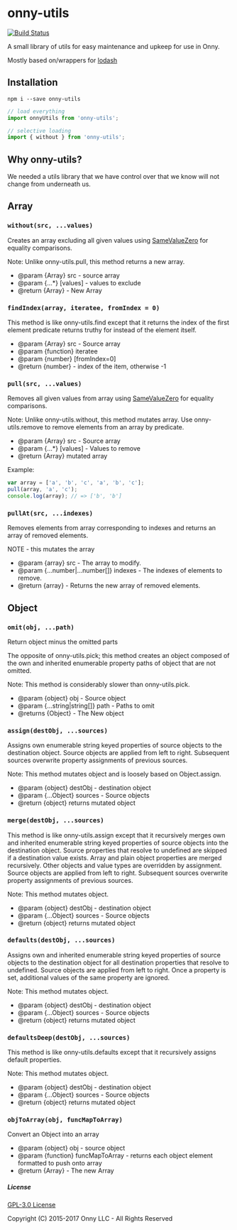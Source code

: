 # onny-utils 
[![Build Status](https://travis-ci.org/onnyio/onny-utils.svg?branch=master)](https://travis-ci.org/onnyio/onny-utils)


A small library of utils for easy maintenance and upkeep for use in Onny.

Mostly based on/wrappers for [lodash](https://github.com/lodash/lodash)

## Installation
`npm i --save onny-utils`

````javascript
// load everything
import onnyUtils from 'onny-utils';

// selective loading
import { without } from 'onny-utils';
````

## Why onny-utils?
We needed a utils library that we have control over that we know will not change from underneath us.

## Array

### `without(src, ...values)`

Creates an array excluding all given values using [SameValueZero](http://ecma-international.org/ecma-262/7.0/#sec-samevaluezero) for equality comparisons.

Note: Unlike onny-utils.pull, this method returns a new array.

* @param {Array} src - source array
* @param {...*} [values] - values to exclude
* @return {Array} - New Array


### `findIndex(array, iteratee, fromIndex = 0)`


This method is like onny-utils.find except that it returns the index of the first element predicate returns truthy for instead of the element itself.
 
* @param {Array} src - Source array
* @param {function} iteratee
* @param {number} [fromIndex=0]
* @return {number} - index of the item, otherwise -1

### `pull(src, ...values)`


Removes all given values from array using [SameValueZero](http://ecma-international.org/ecma-262/7.0/#sec-samevaluezero) for equality comparisons.

Note: Unlike onny-utils.without, this method mutates array. Use onny-utils.remove to remove elements from an array by predicate.

* @param {Array} src - Source array
* @param {...*} [values] - Values to remove
* @return {Array} mutated array

Example:

````javascript
var array = ['a', 'b', 'c', 'a', 'b', 'c'];
pull(array, 'a', 'c');
console.log(array); // => ['b', 'b']
```` 

### `pullAt(src, ...indexes) `

Removes elements from array corresponding to indexes and returns an array of removed elements.

NOTE - this mutates the array

* @param {array} src - The array to modify.
* @param {...number|...number[]} indexes - The indexes of elements to remove.
* @return {array} - Returns the new array of removed elements.

## Object

### `omit(obj, ...path)`

Return object minus the omitted parts

The opposite of onny-utils.pick; this method creates an object composed of the own and inherited enumerable property paths of object that are not omitted.

Note: This method is considerably slower than onny-utils.pick.

* @param {object} obj - Source object
* @param {...string|string[]} path - Paths to omit
* @returns {Object} - The New object

### `assign(destObj, ...sources)`

Assigns own enumerable string keyed properties of source objects to the destination object. Source objects are applied from left to right. Subsequent sources overwrite property assignments of previous sources.

Note: This method mutates object and is loosely based on Object.assign.

* @param {object} destObj - destination object
* @param {...Object} sources - Source objects
* @return {object} returns mutated object

### `merge(destObj, ...sources)`

This method is like onny-utils.assign except that it recursively merges own and inherited enumerable string keyed properties of source objects into the destination object. Source properties that resolve to undefined are skipped if a destination value exists. Array and plain object properties are merged recursively. Other objects and value types are overridden by assignment. Source objects are applied from left to right. Subsequent sources overwrite property assignments of previous sources.

Note: This method mutates object.

* @param {object} destObj - destination object
* @param {...Object} sources - Source objects
* @return {object} returns mutated object

### `defaults(destObj, ...sources)`

Assigns own and inherited enumerable string keyed properties of source objects to
the destination object for all destination properties that resolve to undefined.
Source objects are applied from left to right. Once a property is set, additional
values of the same property are ignored.

Note: This method mutates object.

* @param {object} destObj - destination object
* @param {...Object} sources - Source objects
* @return {object} returns mutated object

### `defaultsDeep(destObj, ...sources)`

This method is like onny-utils.defaults except that it recursively assigns default properties.

Note: This method mutates object.

* @param {object} destObj - destination object
* @param {...Object} sources - Source objects
* @return {object} returns mutated object

### `objToArray(obj, funcMapToArray)`

Convert an Object into an array

* @param {object} obj - source object
* @param {function} funcMapToArray - returns each object element formatted to push onto array
* @return {Array} - The new Array

##### License
[GPL-3.0 License](https://github.com/onnyio/onny-utils/blob/master/LICENSE)

Copyright (C) 2015-2017 Onny LLC - All Rights Reserved